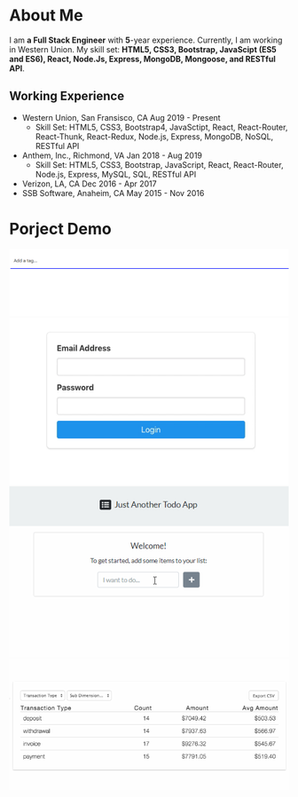 # About Me

I am **a Full Stack Engineer** with **5**-year experience. Currently, I am working in Western Union. My skill set: **HTML5, CSS3, Bootstrap, JavaScipt (ES5 and ES6), React, Node.Js, Express, MongoDB, Mongoose, and RESTful API**.

## Working Experience

- Western Union, San Fransisco, CA                                                                          Aug 2019 - Present 
  - Skill Set: HTML5, CSS3, Bootstrap4, JavaSctipt, React, React-Router, React-Thunk, React-Redux, Node.js, Express, MongoDB, NoSQL, RESTful API
- Anthem, Inc., Richmond, VA                                                                               Jan 2018 - Aug 2019
  - Skill Set: HTML5, CSS3, Bootstrap, JavaScript, React, React-Router, Node.js, Express, MySQL, SQL, RESTful API
- Verizon, LA, CA                                                                                          Dec 2016 - Apr 2017
- SSB Software, Anaheim, CA                                                                                May 2015 - Nov 2016

    
# Porject Demo
![tags](./tags.gif)
![react-validation](./react-hooks-form-validation.gif)
![Todo-List](./Todo-App.gif)
![table](./687474703a2f2f692e696d6775722e636f6d2f426850463243762e676966.gif)
